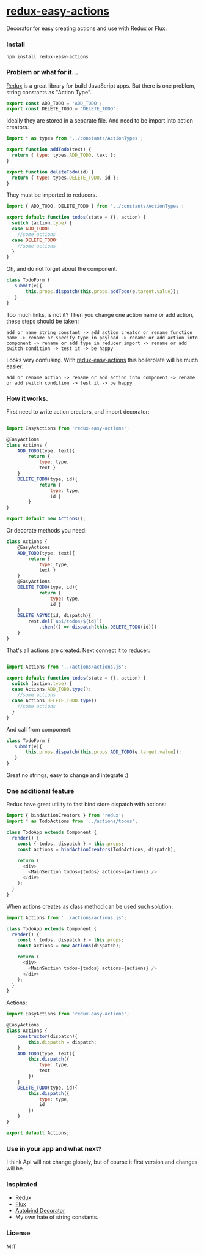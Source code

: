 # [redux-easy-actions](https://github.com/grigory-leonenko/redux-easy-actions)

Decorator for easy creating actions and use with Redux or Flux.

### Install

```
npm install redux-easy-actions
```

### Problem or what for it...

[Redux](http://rackt.github.io/redux) is a great library for build JavaScript apps. But there is one problem, string constants as "Action Type".


```js
export const ADD_TODO = 'ADD_TODO';
export const DELETE_TODO = 'DELETE_TODO';
```

Ideally they are stored in a separate file. And need to be import into action creators.

```js
import * as types from '../constants/ActionTypes';

export function addTodo(text) {
  return { type: types.ADD_TODO, text };
}

export function deleteTodo(id) {
  return { type: types.DELETE_TODO, id };
}
```

They must be imported to reducers.

```js
import { ADD_TODO, DELETE_TODO } from '../constants/ActionTypes';

export default function todos(state = {}, action) {
  switch (action.type) {
  case ADD_TODO:
    //some actions
  case DELETE_TODO:
    //some actions
  }
}
```

Oh, and do not forget about the component.

```js
class TodoForm {
   submit(e){
       this.props.dispatch(this.props.addTodo(e.target.value));
   }
}
```

Too much links, is not it? Then you change one action name or add action, these steps should be taken:

```
add or name string constant -> add action creator or rename function name -> rename or specify type in payload -> rename or add action into component -> rename or add type in reducer import -> rename or add switch condition -> test it -> be happy
```

Looks very confusing. With [redux-easy-actions](https://github.com/grigory-leonenko/redux-easy-actions) this boilerplate will be much easier:

```
add or rename action -> rename or add action into component -> rename or add switch condition -> test it -> be happy
```

### How it works.

First need to write action creators, and import decorator:

```js

import EasyActions from 'redux-easy-actions';

@EasyActions
class Actions {
    ADD_TODO(type, text){
        return {
            type: type,
            text }
    }
    DELETE_TODO(type, id){
            return {
                type: type,
                id }
        }
}

export default new Actions();

```

Or decorate methods you need:

```js
class Actions {
    @EasyActions
    ADD_TODO(type, text){
        return {
            type: type,
            text }
    }
    @EasyActions
    DELETE_TODO(type, id){
            return {
                type: type,
                id }
    }
    DELETE_ASYNC(id, dispatch){
        rest.del(`api/todos/${id}`)
            .then(() => dispatch(this.DELETE_TODO(id)))
    }
}
```

That's all actions are created. Next connect it to reducer:

```js

import Actions from '../actions/actions.js';

export default function todos(state = {}, action) {
  switch (action.type) {
  case Actions.ADD_TODO.type():
    //some actions
  case Actions.DELETE_TODO.type():
    //some actions
  }
}

```

And call from component:

```js
class TodoForm {
   submit(e){
       this.props.dispatch(this.props.ADD_TODO(e.target.value));
   }
}
```

Great no strings, easy to change and integrate :)

### One additional feature

Redux have great utility to fast bind store dispatch with actions:

```js
import { bindActionCreators } from 'redux';
import * as TodoActions from '../actions/todos';

class TodoApp extends Component {
  render() {
    const { todos, dispatch } = this.props;
    const actions = bindActionCreators(TodoActions, dispatch);

    return (
      <div>
        <MainSection todos={todos} actions={actions} />
      </div>
    );
  }
}
```

When actions creates as class method can be used such solution:

```js
import Actions from '../actions/actions.js';

class TodoApp extends Component {
  render() {
    const { todos, dispatch } = this.props;
    const actions = new Actions(dispatch);

    return (
      <div>
        <MainSection todos={todos} actions={actions} />
      </div>
    );
  }
}
```

Actions:

```js
import EasyActions from 'redux-easy-actions';

@EasyActions
class Actions {
    constructor(dispatch){
        this.dispatch = dispatch;
    }
    ADD_TODO(type, text){
        this.dispatch({
            type: type,
            text
        })
    }
    DELETE_TODO(type, id){
        this.dispatch({
            type: type,
            id
        })
    }
}

export default Actions;
```

### Use in your app and what next?

I think Api will not change globaly, but of course it first version and changes will be.

### Inspirated

* [Redux](http://rackt.github.io/redux)
* [Flux](https://facebook.github.io/flux/)
* [Autobind Decorator](https://github.com/andreypopp/autobind-decorator)
* My own hate of string constants.

### License

MIT
